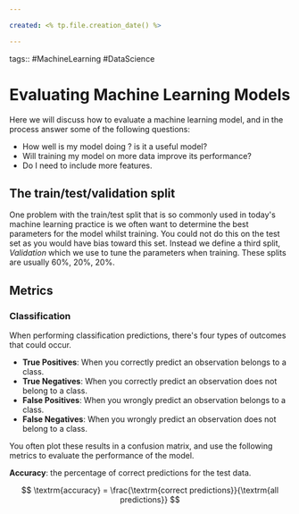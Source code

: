 ```yaml
---

created: <% tp.file.creation_date() %>

---
```

tags:: #MachineLearning #DataScience
# Evaluating Machine Learning Models

Here we will discuss how to evaluate a machine learning model, and in the process answer some of the following questions:

- How well is my model doing ? is it a useful model?
- Will training my model on more data improve its performance?
- Do I need to include more features.

## The train/test/validation split

One problem with the train/test split that is so commonly used in today's machine learning practice is we often want to determine the best parameters for the model whilst training. You could not do this on the test set as you would have bias toward this set. Instead we define a third split, *Validation* which we use to tune the parameters when training. These splits are usually 60%, 20%, 20%.

## Metrics

### Classification

When performing classification predictions, there's four types of outcomes that could occur.

- **True Positives**: When you correctly predict an observation belongs to a class.
- **True Negatives**: When you correctly predict an observation does not belong to a class.
- **False Positives**: When you wrongly predict an observation belongs to a class.
- **False Negatives**: When you wrongly predict an observation does not belong to a class.

You often plot these results in a confusion matrix, and use the following metrics to evaluate the performance of the model.

**Accuracy**: the percentage of correct predictions for the test data.

$$
\textrm{accuracy} = \frac{\textrm{correct predictions}}{\textrm{all predictions}}
$$






